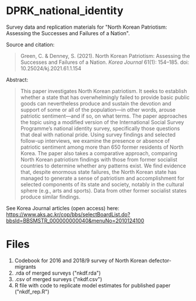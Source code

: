 # DPRK_national_identity
Survey data and replication materials for "North Korean Patriotism: Assessing the Successes and Failures of a Nation". 

Source and citation:
> Green, C. & Denney, S. (2021). North Korean Patriotism: Assessing the Successes and Failures of a Nation. _Korea Journal_ 61(1): 154–185. doi: 10.25024/kj.2021.61.1.154

Abstract:
> This paper investigates North Korean patriotism. It seeks to establish whether a state that has overwhelmingly failed to provide basic public goods can nevertheless produce and sustain the devotion and support of some or all of the population—in other words, arouse patriotic sentiment—and if so, on what terms. The paper approaches the topic using a modified version of the International Social Survey Programme’s national identity survey, specifically those questions that deal with national pride. Using survey findings and selected follow-up interviews, we examine the presence or absence of patriotic sentiment among more than 650 former residents of North Korea. The paper also takes a comparative approach, comparing North Korean patriotism findings with those from former socialist countries to determine whether any patterns exist. We find evidence that, despite enormous state failures, the North Korean state has managed to generate a sense of patriotism and accomplishment for selected components of its state and society, notably in the cultural sphere (e.g., arts and sports). Data from other former socialist states produce similar findings.

See Korea Journal articles (open access) here: https://www.aks.ac.kr/cop/bbs/selectBoardList.do?bbsId=BBSMSTR_000000000040&menuNo=2010124100

# Files
1. Codebook for 2016 and 2018/9 survey of North Korean defector-migrants
2. .rda of merged surveys ("nkdf.rda")
3. .csv of merged surveys ("nkdf.csv")
4. R file with code to replicate model estimates for published paper ("nkdf_rep.R")
